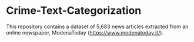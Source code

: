 # Crime-Text-Categorization

This repository contains a dataset of 5,683 news articles extracted from an online newspaper, ModenaToday (https://www.modenatoday.it/).
